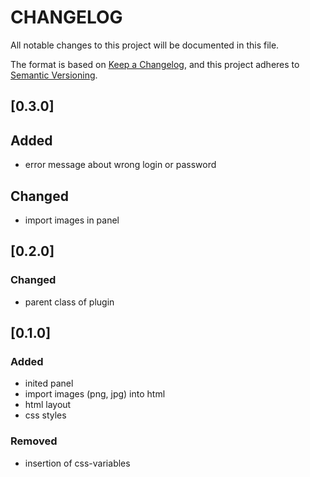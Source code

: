 # CHANGELOG

All notable changes to this project will be documented in this file.

The format is based on [Keep a Changelog](https://keepachangelog.com/en/1.0.0/),
and this project adheres to [Semantic Versioning](https://semver.org/spec/v2.0.0.html).

## [0.3.0]

## Added

- error message about wrong login or password

## Changed

- import images in panel

## [0.2.0]

### Changed

- parent class of plugin

## [0.1.0]

### Added

- inited panel
- import images (png, jpg) into html
- html layout
- css styles

### Removed

- insertion of css-variables
